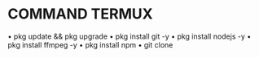 # COMMAND TERMUX

• pkg update && pkg upgrade
• pkg install git -y
• pkg install nodejs -y
• pkg install ffmpeg -y
• pkg install npm
• git clone 
